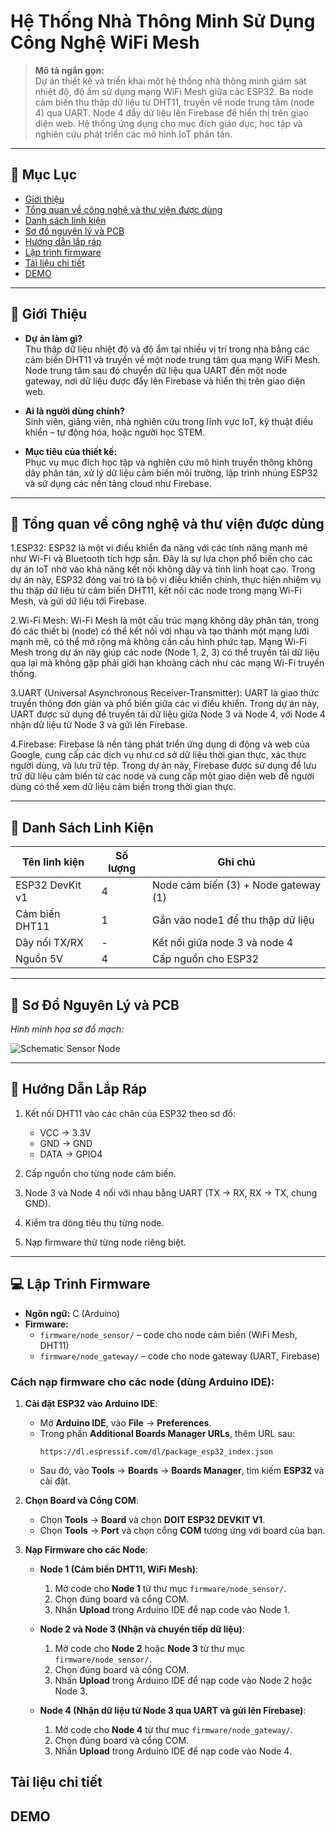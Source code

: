 # Hệ Thống Nhà Thông Minh Sử Dụng Công Nghệ WiFi Mesh

> **Mô tả ngắn gọn:**  
Dự án thiết kế và triển khai một hệ thống nhà thông minh giám sát nhiệt độ, độ ẩm sử dụng mạng WiFi Mesh giữa các ESP32. Ba node cảm biến thu thập dữ liệu từ DHT11, truyền về node trung tâm (node 4) qua UART. Node 4 đẩy dữ liệu lên Firebase để hiển thị trên giao diện web. Hệ thống ứng dụng cho mục đích giáo dục, học tập và nghiên cứu phát triển các mô hình IoT phân tán.

---

## 📑 Mục Lục

- [Giới thiệu](#giới-thiệu)  
- [Tổng quan về công nghệ và thư viện được dùng](#tổng-quan-về-công-nghệ-và-thư-viện-được-dùng)  
- [Danh sách linh kiện](#danh-sách-linh-kiện)  
- [Sơ đồ nguyên lý và PCB](#sơ-đồ-nguyên-lý-và-pcb)  
- [Hướng dẫn lắp ráp](#hướng-dẫn-lắp-ráp)  
- [Lập trình firmware](#lập-trình-firmware)  
- [Tài liệu chi tiết](#tài-liệu-chi-tiết)  
- [DEMO](#demo)   

---

## 👋 Giới Thiệu

- **Dự án làm gì?**  
  Thu thập dữ liệu nhiệt độ và độ ẩm tại nhiều vị trí trong nhà bằng các cảm biến DHT11 và truyền về một node trung tâm qua mạng WiFi Mesh. Node trung tâm sau đó chuyển dữ liệu qua UART đến một node gateway, nơi dữ liệu được đẩy lên Firebase và hiển thị trên giao diện web.

- **Ai là người dùng chính?**  
  Sinh viên, giảng viên, nhà nghiên cứu trong lĩnh vực IoT, kỹ thuật điều khiển – tự động hóa, hoặc người học STEM.

- **Mục tiêu của thiết kế:**  
  Phục vụ mục đích học tập và nghiên cứu mô hình truyền thông không dây phân tán, xử lý dữ liệu cảm biến môi trường, lập trình nhúng ESP32 và sử dụng các nền tảng cloud như Firebase.

---

## 📐 Tổng quan về công nghệ và thư viện được dùng
1.ESP32:
ESP32 là một vi điều khiển đa năng với các tính năng mạnh mẽ như Wi-Fi và Bluetooth tích hợp sẵn. Đây là sự lựa chọn phổ biến cho các dự án IoT nhờ vào khả năng kết nối không dây và tính linh hoạt cao.
Trong dự án này, ESP32 đóng vai trò là bộ vi điều khiển chính, thực hiện nhiệm vụ thu thập dữ liệu từ cảm biến DHT11, kết nối các node trong mạng Wi-Fi Mesh, và gửi dữ liệu tới Firebase.

2.Wi-Fi Mesh:
Wi-Fi Mesh là một cấu trúc mạng không dây phân tán, trong đó các thiết bị (node) có thể kết nối với nhau và tạo thành một mạng lưới mạnh mẽ, có thể mở rộng mà không cần cấu hình phức tạp.
Mạng Wi-Fi Mesh trong dự án này giúp các node (Node 1, 2, 3) có thể truyền tải dữ liệu qua lại mà không gặp phải giới hạn khoảng cách như các mạng Wi-Fi truyền thống.

3.UART (Universal Asynchronous Receiver-Transmitter):
UART là giao thức truyền thông đơn giản và phổ biến giữa các vi điều khiển. Trong dự án này, UART được sử dụng để truyền tải dữ liệu giữa Node 3 và Node 4, với Node 4 nhận dữ liệu từ Node 3 và gửi lên Firebase.

4.Firebase:
Firebase là nền tảng phát triển ứng dụng di động và web của Google, cung cấp các dịch vụ như cơ sở dữ liệu thời gian thực, xác thực người dùng, và lưu trữ tệp.
Trong dự án này, Firebase được sử dụng để lưu trữ dữ liệu cảm biến từ các node và cung cấp một giao diện web để người dùng có thể xem dữ liệu cảm biến trong thời gian thực.

---

## 🧰 Danh Sách Linh Kiện

| Tên linh kiện        | Số lượng | Ghi chú                                 |
|----------------------|----------|-----------------------------------------|
| ESP32 DevKit v1      | 4        | Node cảm biến (3) + Node gateway (1)    |
| Cảm biến DHT11       | 1        | Gắn vào node1 để thu thập dữ liệu       |
| Dây nối TX/RX        | -        | Kết nối giữa node 3 và node 4           |
| Nguồn 5V             | 4        | Cấp nguồn cho ESP32                     |
        

---

## 🔧 Sơ Đồ Nguyên Lý và PCB

_Hình minh họa sơ đồ mạch:_

![Schematic Sensor Node](docs/images/sensor_node_schematic.png)

---

## 🔩 Hướng Dẫn Lắp Ráp

1. Kết nối DHT11 vào các chân của ESP32 theo sơ đồ:  
   - VCC → 3.3V  
   - GND → GND  
   - DATA → GPIO4

2. Cấp nguồn cho từng node cảm biến.  
3. Node 3 và Node 4 nối với nhau bằng UART (TX → RX, RX → TX, chung GND).  
4. Kiểm tra dòng tiêu thụ từng node.  
5. Nạp firmware thử từng node riêng biệt.

---

## 💻 Lập Trình Firmware

- **Ngôn ngữ:** C (Arduino)
- **Firmware:**
  - `firmware/node_sensor/` – code cho node cảm biến (WiFi Mesh, DHT11)
  - `firmware/node_gateway/` – code cho node gateway (UART, Firebase)

### **Cách nạp firmware cho các node (dùng Arduino IDE):**

1. **Cài đặt ESP32 vào Arduino IDE**:
   - Mở **Arduino IDE**, vào **File** -> **Preferences**.
   - Trong phần **Additional Boards Manager URLs**, thêm URL sau:
     ```
     https://dl.espressif.com/dl/package_esp32_index.json
     ```
   - Sau đó, vào **Tools** -> **Boards** -> **Boards Manager**, tìm kiếm **ESP32** và cài đặt.

2. **Chọn Board và Cổng COM**:
   - Chọn **Tools** -> **Board** và chọn **DOIT ESP32 DEVKIT V1**.
   - Chọn **Tools** -> **Port** và chọn cổng **COM** tương ứng với board của bạn.

3. **Nạp Firmware cho các Node**:
   - **Node 1 (Cảm biến DHT11, WiFi Mesh)**:
     1. Mở code cho **Node 1** từ thư mục `firmware/node_sensor/`.
     2. Chọn đúng board và cổng COM.
     3. Nhấn **Upload** trong Arduino IDE để nạp code vào Node 1.
   
   - **Node 2 và Node 3 (Nhận và chuyển tiếp dữ liệu)**:
     1. Mở code cho **Node 2** hoặc **Node 3** từ thư mục `firmware/node_sensor/`.
     2. Chọn đúng board và cổng COM.
     3. Nhấn **Upload** trong Arduino IDE để nạp code vào Node 2 hoặc Node 3.

   - **Node 4 (Nhận dữ liệu từ Node 3 qua UART và gửi lên Firebase)**:
     1. Mở code cho **Node 4** từ thư mục `firmware/node_gateway/`.
     2. Chọn đúng board và cổng COM.
     3. Nhấn **Upload** trong Arduino IDE để nạp code vào Node 4.
## Tài liệu chi tiết
## DEMO
